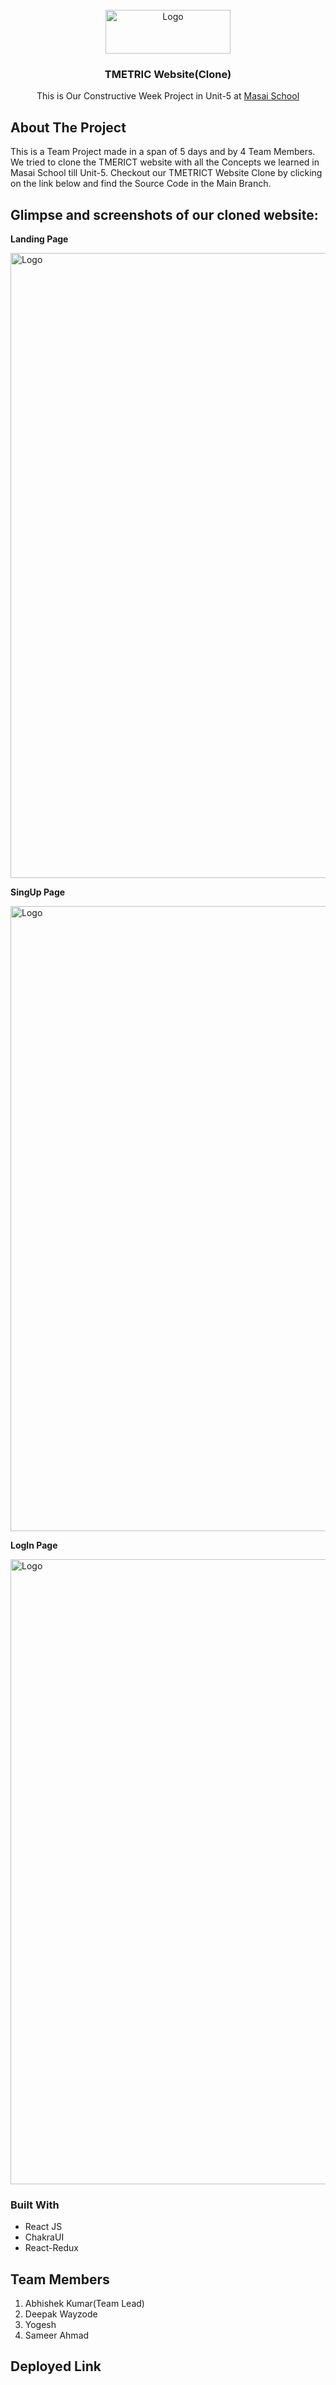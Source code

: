 <!-- # marked-waves-859 -->

<br />
<div align="center">
  <a href="[https://github.com/Deepu2560/Netflix](https://github.com/rushi2784/marked-waves-859)">
    <img src="https://user-images.githubusercontent.com/96285307/193565310-1f671b04-3671-4fa6-97a5-5adac63f33af.png" alt="Logo" width="200" height="70">
  </a>

<h3 align="center">TMETRIC Website(Clone)</h3>

  <p align="center">
    This is Our Constructive Week Project in Unit-5 at <a href="https://www.masaischool.com/"> Masai School </a> 
    <br />  
</div>
<!-- ABOUT THE PROJECT -->

## About The Project

This is a Team Project made in a span of 5 days and by 4 Team Members.
We tried to clone the TMERICT  website with all the Concepts we learned in Masai School till Unit-5. Checkout our TMETRICT Website Clone by clicking on the
link below and find the Source Code in the Main Branch.
## Glimpse and screenshots of our cloned website:
**Landing Page**

<img src="https://user-images.githubusercontent.com/96285307/193574612-278978bc-4b38-4a3c-918b-924a78d24dbe.png" alt="Logo" marginTop='10px' width="1000" >

 **SingUp Page** 
 
 <img src="https://user-images.githubusercontent.com/96285307/193576970-1c4c0e19-177b-45bb-bc74-741be9b02cf5.png" alt="Logo" marginTop='10px' width="1000" >

 **LogIn Page** 

 <img src="https://user-images.githubusercontent.com/96285307/193577334-969a9b6e-4848-496e-8719-452af521d821.png" alt="Logo" marginTop='10px' width="1000" >

### Built With

- React JS
- ChakraUI
- React-Redux

## Team Members

1. Abhishek Kumar(Team Lead)
2. Deepak Wayzode
3. Yogesh
4. Sameer Ahmad

## Deployed Link


  
